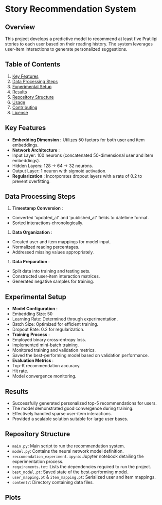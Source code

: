 # Story Recommendation System

## Overview

This project develops a predictive model to recommend at least five Pratilipi stories to each user based on their reading history. The system leverages user-item interactions to generate personalized suggestions.

## Table of Contents

1. [Key Features](#key-features)
2. [Data Processing Steps](#data-processing-steps)
3. [Experimental Setup](#experimental-setup)
4. [Results](#results)
5. [Repository Structure](#repository-structure)
6. [Usage](#usage)
7. [Contributing](#contributing)
8. [License](#license)

## Key Features

* **Embedding Dimension** : Utilizes 50 factors for both user and item embeddings.
* **Network Architecture** :
* Input Layer: 100 neurons (concatenated 50-dimensional user and item embeddings).
* Hidden Layers: 128 → 64 → 32 neurons.
* Output Layer: 1 neuron with sigmoid activation.
* **Regularization** : Incorporates dropout layers with a rate of 0.2 to prevent overfitting.

## Data Processing Steps

1. **Timestamp Conversion** :

* Converted 'updated_at' and 'published_at' fields to datetime format.
* Sorted interactions chronologically.

1. **Data Organization** :

* Created user and item mappings for model input.
* Normalized reading percentages.
* Addressed missing values appropriately.

1. **Data Preparation** :

* Split data into training and testing sets.
* Constructed user-item interaction matrices.
* Generated negative samples for training.

## Experimental Setup

* **Model Configuration** :
* Embedding Size: 50
* Learning Rate: Determined through experimentation.
* Batch Size: Optimized for efficient training.
* Dropout Rate: 0.2 for regularization.
* **Training Process** :
* Employed binary cross-entropy loss.
* Implemented mini-batch training.
* Monitored training and validation metrics.
* Saved the best-performing model based on validation performance.
* **Evaluation Metrics** :
* Top-K recommendation accuracy.
* Hit rate.
* Model convergence monitoring.

## Results

* Successfully generated personalized top-5 recommendations for users.
* The model demonstrated good convergence during training.
* Effectively handled sparse user-item interactions.
* Provided a scalable solution suitable for large user bases.

## Repository Structure

* `main.py`: Main script to run the recommendation system.
* `model.py`: Contains the neural network model definition.
* `reccomendation_experiment.ipynb`: Jupyter notebook detailing the experimentation process.
* `requirements.txt`: Lists the dependencies required to run the project.
* `best_model.pt`: Saved state of the best-performing model.
* `user_mapping.pt` & `item_mapping.pt`: Serialized user and item mappings.
* `content/`: Directory containing data files.


## Plots
